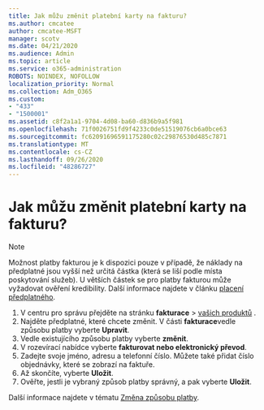 ```yaml
---
title: Jak můžu změnit platební karty na fakturu?
ms.author: cmcatee
author: cmcatee-MSFT
manager: scotv
ms.date: 04/21/2020
ms.audience: Admin
ms.topic: article
ms.service: o365-administration
ROBOTS: NOINDEX, NOFOLLOW
localization_priority: Normal
ms.collection: Adm_O365
ms.custom:
- "433"
- "1500001"
ms.assetid: c8f2a1a1-9704-4d08-ba60-d836b9a5f981
ms.openlocfilehash: 71f0026751fd9f4233c0de51519076cb6a0bce63
ms.sourcegitcommit: fc62091696591175280c02c29876530d485c7871
ms.translationtype: MT
ms.contentlocale: cs-CZ
ms.lasthandoff: 09/26/2020
ms.locfileid: "48286727"
---
```

# <a name="how-do-i-change-from-credit-card-payments-to-invoice"></a>Jak můžu změnit platební karty na fakturu?

> [!NOTE]
> Možnost platby fakturou je k dispozici pouze v případě, že náklady na předplatné jsou vyšší než určitá částka (která se liší podle místa poskytování služeb). U větších částek se pro platby fakturou může vyžadovat ověření kredibility. Další informace najdete v článku [placení předplatného](https://docs.microsoft.com/microsoft-365/commerce/billing-and-payments/pay-for-your-subscription).

1. V centru pro správu přejděte na stránku **fakturace**  >  [vašich produktů](https://go.microsoft.com/fwlink/p/?linkid=842054) .
2. Najděte předplatné, které chcete změnit. V části **fakturace**vedle způsobu platby vyberte **Upravit**.
3. Vedle existujícího způsobu platby vyberte **změnit**.
4. V rozevírací nabídce vyberte **fakturovat nebo elektronický převod**.
5. Zadejte svoje jméno, adresu a telefonní číslo. Můžete také přidat číslo objednávky, které se zobrazí na faktuře.
6. Až skončíte, vyberte **Uložit**.
7. Ověřte, jestli je vybraný způsob platby správný, a pak vyberte **Uložit**.

Další informace najdete v tématu [Změna způsobu platby](https://docs.microsoft.com/microsoft-365/commerce/billing-and-payments/change-payment-method).